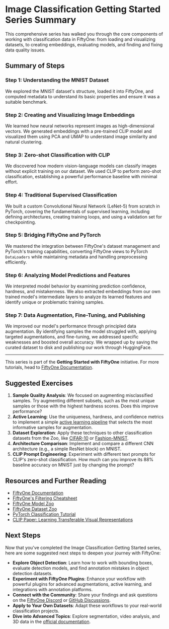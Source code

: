 # Image Classification Getting Started Series Summary

This comprehensive series has walked you through the core components of working with classification data in FiftyOne: from loading and visualizing datasets, to creating embeddings, evaluating models, and finding and fixing data quality issues.

## Summary of Steps

### Step 1: Understanding the MNIST Dataset

We explored the MNIST dataset's structure, loaded it into FiftyOne, and computed metadata to understand its basic properties and ensure it was a suitable benchmark.

### Step 2: Creating and Visualizing Image Embeddings

We learned how neural networks represent images as high-dimensional vectors. We generated embeddings with a pre-trained CLIP model and visualized them using PCA and UMAP to understand image similarity and natural clustering.

### Step 3: Zero-shot Classification with CLIP

We discovered how modern vision-language models can classify images without explicit training on our dataset. We used CLIP to perform zero-shot classification, establishing a powerful performance baseline with minimal effort.

### Step 4: Traditional Supervised Classification

We built a custom Convolutional Neural Network (LeNet-5) from scratch in PyTorch, covering the fundamentals of supervised learning, including defining architectures, creating training loops, and using a validation set for checkpointing.

### Step 5: Bridging FiftyOne and PyTorch

We mastered the integration between FiftyOne's dataset management and PyTorch's training capabilities, converting FiftyOne views to PyTorch `DataLoaders` while maintaining metadata and handling preprocessing efficiently.

### Step 6: Analyzing Model Predictions and Features

We interpreted model behavior by examining prediction confidence, hardness, and mistakenness. We also extracted embeddings from our own trained model's intermediate layers to analyze its learned features and identify unique or problematic training samples.

### Step 7: Data Augmentation, Fine-Tuning, and Publishing

We improved our model's performance through principled data augmentation. By identifying samples the model struggled with, applying targeted augmentations, and fine-tuning, we addressed specific weaknesses and boosted overall accuracy. We wrapped up by saving the curated dataset to disk and publishing our work through HuggingFace. 

---

This series is part of the **Getting Started with FiftyOne** initiative. For more tutorials, head to [FiftyOne Documentation](https://docs.voxel51.com/).

## Suggested Exercises

1.  **Sample Quality Analysis**: We focused on augmenting misclassified samples. Try augmenting different subsets, such as the most unique samples or those with the highest hardness scores. Does this improve performance?
2.  **Active Learning**: Use the uniqueness, hardness, and confidence metrics to implement a simple [active learning pipeline](https://voxel51.com/blog/supercharge-your-annotation-workflow-with-active-learning) that selects the most informative samples for augmentation.
3.  **Dataset Exploration**: Apply these techniques to other classification datasets from the Zoo, like [CIFAR-10](https://docs.voxel51.com/dataset_zoo/datasets.html#dataset-zoo-cifar10) or [Fashion-MNIST](https://docs.voxel51.com/dataset_zoo/datasets.html#dataset-zoo-fashion-mnist).
4.  **Architecture Comparison**: Implement and compare a different CNN architecture (e.g., a simple ResNet block) on MNIST.
5.  **CLIP Prompt Engineering**: Experiment with different text prompts for CLIP's zero-shot classification. How much can you improve its 88% baseline accuracy on MNIST just by changing the prompt?

## Resources and Further Reading

-   [FiftyOne Documentation](https://docs.voxel51.com/)
-   [FiftyOne's Filtering Cheatsheet](https://docs.voxel51.com/cheat_sheets/filtering_cheat_sheet.html)
-   [FiftyOne Model Zoo](https://docs.voxel51.com/user_guide/model_zoo/index.html)
-   [FiftyOne Dataset Zoo](https://docs.voxel51.com/user_guide/dataset_zoo/index.html)
-   [PyTorch Classification Tutorial](https://pytorch.org/tutorials/beginner/blitz/cifar10_tutorial.html)
-   [CLIP Paper: Learning Transferable Visual Representations](https://arxiv.org/abs/2103.00020)

## Next Steps

Now that you've completed the Image Classification Getting Started series, here are some suggested next steps to deepen your journey with FiftyOne:

-   **Explore Object Detection**: Learn how to work with bounding boxes, evaluate detection models, and find annotation mistakes in object detection datasets.
-   **Experiment with FiftyOne Plugins**: Enhance your workflow with powerful plugins for advanced augmentations, active learning, and integrations with annotation platforms.
-   **Connect with the Community**: Share your findings and ask questions on the [FiftyOne Discord](https://community.voxel51.com) or [GitHub Discussions](https://github.com/voxel51/fiftyone/discussions).
-   **Apply to Your Own Datasets**: Adapt these workflows to your real-world classification projects.
-   **Dive into Advanced Topics**: Explore segmentation, video analysis, and 3D data in the [official documentation](https://docs.voxel51.com/).